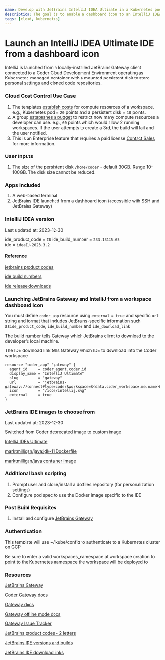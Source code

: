 ```yaml
---
name: Develop with JetBrains IntelliJ IDEA Ultimate in a Kubernetes pod
description: The goal is to enable a dashboard icon to an IntelliJ IDEA Ultimate container that JetBrains Gateway can connect to 
tags: [cloud, kubernetes]
---
```


# Launch an IntelliJ IDEA Ultimate IDE from a dashboard icon

IntelliJ is launched from a locally-installed JetBrains Gateway client connected to a Coder Cloud Development Environment operating as Kubernetes-managed container with a mounted persistent disk to store personal settings and cloned code repositories. 

### Cloud Cost Control Use Case
1. The templates [establish costs](https://coder.com/docs/v2/latest/admin/quotas#establishing-costs) for compute resources of a workspace. e.g., Kubernetes pod = `20` points and a persistent disk = `10` points. 
2. A group [establishes a budget](https://coder.com/docs/v2/latest/admin/quotas#establishing-budgets) to restrict how many compute resources a developer can use. e.g., `60` points which would allow 2 running workspaces. If the user attempts to create a 3rd, the build will fail and the user notified.
3. This is an Enterprise feature that requires a paid license [Contact Sales](https://coder.com/contact) for more information.

### User inputs

1. The size of the persistent disk `/home/coder` - default 30GB. Range 10-100GB. The disk size cannot be reduced.

### Apps included
1. A web-based terminal
1. JetBrains IDE launched from a dashboard icon (accessible with SSH and JetBrains Gateway)

### IntelliJ IDEA version

Last updated at: 2023-12-30

ide_product_code = `IU` 
ide_build_number = `233.13135.65`   
ide = `ideaIU-2023.3.2`

#### Reference

[jetbrains product codes](https://plugins.jetbrains.com/docs/marketplace/product-codes.html)

[ide build numbers](https://www.jetbrains.com/idea/download/other.html)

[ide release downloads](https://data.services.jetbrains.com/products/releases?code=IU)

### Launching JetBrains Gateway and IntelliJ from a workspace dashboard icon

You must define `coder_app` resource using `external = true` and specific `url` string and format that includes JetBrains-specific information such as`ide_product_code`, `ide_build_number` and `ide_download_link`

The build number tells Gateway which JetBrains client to download to the developer's local machine.

The IDE download link tells Gateway which IDE to download into the Coder workspace.

```hcl
resource "coder_app" "gateway" {
  agent_id     = coder_agent.coder.id
  display_name = "IntelliJ Ultimate"
  slug         = "gateway"
  url          = "jetbrains-gateway://connect#type=coder&workspace=${data.coder_workspace.me.name}&agent=coder&folder=/home/coder/&url=${data.coder_workspace.me.access_url}&token=${data.coder_workspace.me.owner_session_token}&ide_product_code=${local.ide_product_code}&ide_build_number=${local.ide_build_number}&ide_download_link=${local.ide_download_link}"
  icon         = "/icon/intellij.svg"
  external     = true
}
```


### JetBrains IDE images to choose from

Last updated at: 2023-12-30

Switched from Coder deprecated image to custom image

[IntelliJ IDEA Ultimate](https://www.jetbrains.com/idea/download/)

[marktmilligan/java:jdk-11 Dockerfile](https://github.com/sharkymark/dockerfiles/blob/main/java/Dockerfile)

[marktmilligan/java container image](https://hub.docker.com/repository/docker/marktmilligan/java/tags)

### Additional bash scripting
1. Prompt user and clone/install a dotfiles repository (for personalization settings)
1. Configure pod spec to use the Docker image specific to the IDE

### Post Build Requisites
1. Install and configure [JetBrains Gateway](https://coder.com/docs/v2/latest/ides/gateway)

### Authentication

This template will use ~/.kube/config to authenticate to a Kubernetes cluster on GCP

Be sure to enter a valid workspaces_namespace at workspace creation to point to the Kubernetes namespace the workspace will be deployed to

### Resources
[JetBrains Gateway](https://www.jetbrains.com/remote-development/gateway/)

[Coder Gateway docs](https://coder.com/docs/v2/latest/ides/gateway)

[Gateway docs](https://www.jetbrains.com/help/idea/remote-development-a.html#gateway)

[Gateway offline mode docs](https://www.jetbrains.com/help/idea/fully-offline-mode.html)

[Gateway Issue Tracker](https://youtrack.jetbrains.com/issues/CWM?_ga=2.95348572.1706460293.1667768201-1827063151.1646598008&_gl=1*jrexxd*_ga*MTgyNzA2MzE1MS4xNjQ2NTk4MDA4*_ga_9J976DJZ68*MTY2NzkxMTA1Mi4xOC4xLjE2Njc5MTE1MDUuMC4wLjA.)

[JetBrains product codes - 2 letters](https://plugins.jetbrains.com/docs/marketplace/product-codes.html     )

[JetBrains IDE versions and builds](https://www.jetbrains.com/idea/download/other.html)

[JetBrains IDE download links](https://data.services.jetbrains.com/products/releases?code=IU)